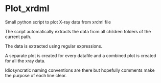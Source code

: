 # Plot_xrdml
Small python script to plot X-ray data from xrdml file 

The script automatically extracts the data from all children folders of the current path.

The data is extracted using regular expressions.

A separate plot is created for every datafile and a combined plot is created for all the xray data.

Idiosyncratic naming conventions are there but hopefully comments make the purpose of each line clear.
